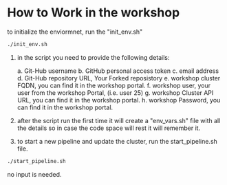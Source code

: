 # How to Work in the workshop

to initialize the enviormnet, run the "init_env.sh"

```Bash
./init_env.sh
```

1. in the script you need to provide the following details:

    a.  Git-Hub username
    b.  GitHub personal access token
    c.  email address
    d.  Git-Hub repository URL, Your Forked reposistory
    e.  workshop cluster FQDN, you can find it in the workshop portal.
    f.  workshop user, your user from the workshop Portal, (i.e. user 25)
    g.  workshop Cluster API URL, you can find it in the workshop portal.
    h.  workshop Password, you can find it in the workshop portal.

2. after the script run the first time it will create a "env_vars.sh" file with all the details so in case the code space will rest it will remember it.

3. to start a new pipeline and update the cluster, run the start_pipeline.sh file.

```Bash
./start_pipeline.sh
```

no input is needed.
